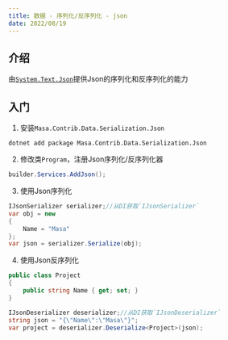 ```yaml
---
title: 数据 - 序列化/反序列化 - json
date: 2022/08/19
---
```


## 介绍

由[`System.Text.Json`](https://docs.microsoft.com/zh-cn/dotnet/api/system.text.json?view=net-6.0)提供Json的序列化和反序列化的能力

## 入门

1. 安装`Masa.Contrib.Data.Serialization.Json`

``` shell
dotnet add package Masa.Contrib.Data.Serialization.Json
```

2. 修改类`Program`，注册Json序列化/反序列化器

``` C#
builder.Services.AddJson();
```

3. 使用Json序列化

``` C#
IJsonSerializer serializer;//从DI获取`IJsonSerializer`
var obj = new 
{
    Name = "Masa"
};
var json = serializer.Serialize(obj);
```

4. 使用Json反序列化

``` C#
public class Project
{
    public string Name { get; set; }
}

IJsonDeserializer deserializer;//从DI获取`IJsonDeserializer`
string json = "{\"Name\":\"Masa\"}";
var project = deserializer.Deserialize<Project>(json);
```